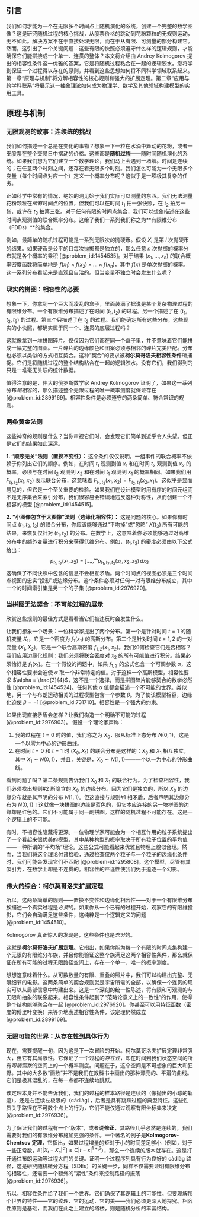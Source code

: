 ## 引言
我们如何才能为一个在无限多个时间点上随机演化的系统，创建一个完整的数学图像？这是研究随机过程的核心挑战，从股票价格的跳动到花粉颗粒的无规则运动，无不如此。解决方案不在于直接处理无限，而在于从有限、可测量的部分构建它。然而，这引出了一个关键问题：这些有限的快照必须遵守什么样的逻辑规则，才能确保它们能拼接成一个单一、连贯的整体？本文将介绍由 Andrey Kolmogorov 提出的相容性条件这一优雅的答案，它是将随机过程粘合在一起的逻辑胶水。您将学到保证一个过程得以存在的原则，并看到这些思想如何将不同科学领域联系起来。第一章“原理与机制”将分解相容性的核心规则和强大的扩展定理。第二章“应用与跨学科联系”将展示这一抽象理论如何成为物理学、数学及其他领域构建模型的实用工具。

## 原理与机制

### 无限观测的故事：连续统的挑战

我们如何描述一个总是在变化的事物？想象一下一粒在水滴中舞动的花粉，或者一支股票在整个交易日中摆动的价格。这些都是**随机过程**——随时间随机演化的系统。如果我们想为它们建立一个数学理论，我们马上会遇到一堵墙。时间是连续的；在任意两个时刻之间，还存在着无限多个时刻。我们怎么可能为一个无限多个变量（每个时间点对应一个）定义一个概率分布呢？这似乎是一项极其复杂的任务。

正如科学中常有的情况，绝妙的洞见始于我们实际可以测量的东西。我们无法测量花粉颗粒在*所有*时间点的位置，但我们可以在时间 $t_1$ 拍一张快照，在 $t_2$ 拍另一张，或许在 $t_3$ 拍第三张。对于任何有限的时间点集合，我们可以想象描述在这些时间点观测值的联合概率分布。这给了我们一系列我们称之为**有限维分布（FDDs）**的集合。

例如，最简单的随机过程可能是一系列无限次的抛硬币。假设 $X_i$ 是第 $i$ 次抛硬币的结果。如果硬币是公平的且每次抛掷都是独立的，那么任意 $n$ 次抛掷的概率分布就是各个概率的乘积 [@problem_id:1454535]。对于结果 $(x_1, \dots, x_n)$ 的联合概率密度函数将简单地是 $f(x_1) \times f(x_2) \times \dots \times f(x_n)$，其中 $f(x)$ 是单次抛掷的概率。这一系列分布看起来是直观且自洽的。但当变量不独立时会发生什么呢？

### 现实的拼图：相容性的必要

想象一下，你拿到一个巨大而凌乱的盒子，里面装满了据说是某个复杂物理过程的有限维分布。一个有限维分布描述了在时间 $(t_1, t_2)$ 的过程。另一个描述了在 $(t_1, t_3, t_5)$ 的过程。第三个只描述了在 $t_2$ 的过程。我们能确定所有这些分布，这些现实的小快照，都确实属于同一个、连贯的底层过程吗？

这就像拿到一堆拼图碎片。仅仅因为它们都在同一个盒子里，并不意味着它们能拼成一幅完整的图画。一片碎片的边缘颜色和图案必须与相邻的碎片完美匹配。分布也必须以类似的方式相互契合。这种“契合”的要求被**柯尔莫哥洛夫相容性条件**所捕捉。它们是将随机过程的整个结构粘合在一起的逻辑胶水。没有它们，我们得到的只是一堆毫无关联的统计数据。

值得注意的是，伟大的俄罗斯数学家 Andrey Kolmogorov 证明了，如果这一系列分布*是*相容的，那么描述整个无限过程的唯一概率测度就保证存在 [@problem_id:2899169]。相容性条件是必须遵守的两条简单、符合常识的规则。

### 两条黄金法则

这些神奇的规则是什么？当你审视它们时，会发现它们简单到近乎令人失望。但正是它们的结果如此深远。

**1. “顺序无关”法则（置换不变性）：** 这个条件仅仅说明，一组事件的联合概率不依赖于你列出它们的顺序。例如，在时间 $t_1$ 观测到值 $x_1$ 和在时间 $t_2$ 观测到值 $x_2$ 的概率，必须与在时间 $t_2$ 观测到 $x_2$ 和在时间 $t_1$ 观测到 $x_1$ 的概率相同。如果我们用 $F_{t_1, t_2}(x_1, x_2)$ 表示联合分布，这意味着 $F_{t_1, t_2}(x_1, x_2) = F_{t_2, t_1}(x_2, x_1)$。这似乎是显而易见的，但它是一个至关重要的检验。如果我们在设计模型时用有序的时间元组而不是无序集合来索引分布，我们很容易会错误地违反这种对称性，从而创建一个不相容的模型 [@problem_id:1454515]。

**2. “小图像包含于大图像”法则（边缘化相容性）：** 这是问题的核心。如果你有时间点 $(t_1, t_2, t_3)$ 的联合分布，你应该能够通过“平均掉”或“忽略” $X(t_3)$ 所有可能的结果，来恢复仅针对 $(t_1, t_2)$ 的分布。在数学上，这意味着你必须能够通过对高维分布中的额外变量进行积分来获得低维分布。例如，$(t_1, t_2)$ 的密度必须由以下公式给出：
$$
p_{t_1, t_2}(x_1, x_2) = \int_{-\infty}^{\infty} p_{t_1, t_2, t_3}(x_1, x_2, x_3) \, dx_3
$$
这确保了不同快照中包含的信息不会相互矛盾。两个时间点的视图必须是三个时间点视图的忠实“投影”或边缘分布。这个条件必须对任何一对有限维分布成立，其中一个的时间索引集是另一个的子集 [@problem_id:2976920]。

### 当拼图无法契合：不可能过程的展示

欣赏这些规则的最佳方式是看看当它们被违反时会发生什么。

让我们想象一个场景：一位科学家提出了两个分布。第一个是针对时间 $t=1$ 的随机变量 $X_1$，它是一个密度为 $f_{1}(x_1)$ 的高斯分布。第二个是针对时间 $t=1,2$ 的一对变量 $(X_1, X_2)$，它是一个联合高斯密度 $f_{1,2}(x_1, x_2)$。我们如何检查它们是否相容？我们应用边缘化规则：我们必须将联合密度对 $x_2$ 的所有可能值进行积分。结果必须恰好是 $f_1(x_1)$。在一个假设的问题中，如果 $f_{1,2}$ 的公式包含一个可调参数 $\alpha$，这个相容性要求会迫使 $\alpha$ 取一个非常特定的值。对于这样一个高斯模型，相容性要求 $\alpha = \frac{3}{4}$，这不是一个选择，而是拼图碎片能够契合的数学必然性 [@problem_id:1454524]。任何其他 $\alpha$ 值都会描述一个不可能的世界。类似地，另一个与布朗运动相关的过程模型包含一个参数 $\beta$。为了使该模型相容，边缘化迫使 $\beta = -1$ [@problem_id:731710]。相容性是一个强大的约束。

如果出现直接矛盾会怎样？让我们构造一个明确不可能的过程 [@problem_id:2976903]。
假设一个理论家声称：
1. 我的过程在 $t=0$ 时的值，我们称之为 $X_0$，服从标准正态分布 $N(0,1)$，这是一个以零为中心的钟形曲线。
2. 在时间 $t=0$ 和 $t=1$ 时 $(X_0, X_1)$ 的联合分布是这样的：$X_0$ 和 $X_1$ 相互独立，其中 $X_1 \sim N(0,1)$，并且，关键是，$X_0 \sim N(1,1)$——一个以一为中心的钟形曲线。

看到问题了吗？第二条规则告诉我们 $X_0$ 和 $X_1$ 的联合行为。为了检查相容性，我们必须找出规则#2 所隐含的 $X_0$ 的边缘分布。因为它们是独立的，所以 $X_0$ 的边缘分布就是其声明的分布 $N(1,1)$。但这直接与规则#1 相矛盾，后者声明其边缘分布为 $N(0,1)$！这就像一块拼图的边缘是蓝色的，但它本应连接的另一块拼图的边缘却是红色的。它们不可能属于同一副拼图。这样的随机过程不可能存在。这是一个逻辑上的不可能。

有时，不相容性隐藏得更深。一位物理学家可能会为一个相互作用的粒子系统提出了一个看起来很优美的模型，其中某种构型的概率取决于所有粒子位置的平均值——一种所谓的“平均场”理论。这些公式可能看起来优雅且物理上貌似合理。然而，当我们将这个理论付诸检验，通过检查仅两个粒子与一个粒子的边缘化条件时，我们可能会发现它们不匹配 [@problem-id:1295808]。这个模型，尽管有其吸引力，在数学上却是不连贯的。相容性的严谨性使我们免于追逐一个幻影。

### 伟大的综合：柯尔莫哥洛夫扩展定理

所以，这两条简单的规则——置换不变性和边缘化相容性——对于一个有限维分布族描述一个真实过程是*必要*的。如果你从一个已有的过程开始，观察它的有限维投影，它们会自动满足这些条件，这纯粹是一个逻辑定义的问题 [@problem_id:1454510]。

Kolmogorov 真正惊人的发现是，这些条件也是*充分*的。

这就是**柯尔莫哥洛夫扩展定理**。它指出，如果你能为每一个有限的时间点集构建一个无限的有限维分布族，并且你能验证这整个族满足这两个相容性条件，那么就保证在所有可能的过程无限路径空间上，存在一个单一、唯一的概率测度。

想想这意味着什么。从可数数量的有限、重叠的照片中，我们可以构建出完整、无限细节的电影。这两条简单的契合规则就是宇宙所需的全部，以确保一个连贯的现实可以从局部信息中构建出来。这是一个深刻的统一性陈述，将有限和可观测的与无限和抽象的联系起来。相容性条件起到了“范畴论意义上的一致性”的作用，使得整个结构能够聚合在一起 [@problem_id:2976920]。你甚至可以用特征函数（密度的傅里叶变换）来等价地表述相容性条件，该定理仍然成立 [@problem_id:2899169]。

### 无限可能的世界：从存在性到具体行为

现在，需要提醒一句，因为这是下一次冒险的开始。柯尔莫哥洛夫扩展定理非常强大，但它有其局限性。它保证了一个过程的*存在性*，即在时间到我们状态空间的所有*可能函数*的空间上的一个概率测度。问题在于，这个空间是不可想象的巨大和狂野。其中的大多数“函数”并不是我们在教科书中画出的那种漂亮的、平滑的曲线。它们是极其混乱的，在每一点都不连续地跳跃。

该定理本身并不能告诉我们，我们的过程的样本路径是连续的（像抛出的小球的轨迹），还是右连续左极限的（càdlàg），后者是具有跳跃过程的典型特征。这些性质关乎路径在不可数个点上的行为，它们不能仅通过观察有限坐标集来决定 [@problem_id:2976936]。

为了保证我们的过程有一个“版本”，或者说**修正**，其路径几乎必然是连续的，我们需要对我们的有限维分布施加更强的条件。一个著名的例子是**Kolmogorov-Chentsov 定理**，它指出，如果过程增量的矩对于小的时间差足够小（例如，对于一些正常数，$E[|X_t - X_s|^\alpha] \leq C|t-s|^{1+\beta}$），那么一个连续的版本就存在。这是打开通往布朗运动等过程大门的关键。证明一个过程序列具有行为良好的 càdlàg 路径，这是研究随机微分方程（SDEs）的关键一步，同样不仅需要证明有限维分布的相容性，还需要一个额外的“紧性”条件来控制路径的振荡 [@problem_id:2976936]。

所以，相容性条件给了我们一个世界。它们确保了其逻辑上的可能性。但要理解那个世界的特性——它的纹理、它的运动、它的美——我们必须更深入地探究。相容性原则是基础，而我们在此之上建立的塔楼，则是随机分析的丰富结构。

